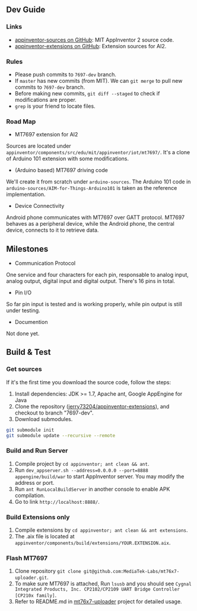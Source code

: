 ## Dev Guide

### Links
* [appinventor-sources on GitHub](https://github.com/mit-cml/appinventor-sources): MIT AppInventor 2 source code.
* [appinventor-extensions on GitHub](https://github.com/mit-cml/appinventor-extensions/tree/extension/bluetoothle):  Extension sources for AI2.

### Rules
* Please push commits to `7697-dev` branch.
* If `master` has new commits (from MIT). We can `git merge` to pull new commits to `7697-dev` branch.
* Before making new commits, `git diff --staged` to check if modifications are proper.
* `grep` is your friend to locate files.

### Road Map

* MT7697 extension for AI2

Sources are located under `appinventor/components/src/edu/mit/appinventor/iot/mt7697/`. It's a clone of Arduino 101 extension with some modifications.

* (Arduino based) MT7697 driving code

We'll create it from scratch under `arduino-sources`. The Arduino 101 code in `arduino-sources/AIM-for-Things-Arduino101` is taken as the reference implementation.

* Device Connectivity

Android phone communicates with MT7697 over GATT protocol. MT7697 behaves as a peripheral device, while the Android phone, the central device, connects to it to retrieve data.

## Milestones

* Communication Protocol

One service and four characters for each pin, responsable to analog input, analog output, digital input and digital output. There's 16 pins in total.

* Pin I/O

So far pin input is tested and is working properly, while pin output is still under testing.

* Documention

Not done yet.

## Build & Test

### Get sources
If it's the first time you download the source code, follow the steps:
1. Install dependencies: JDK >= 1.7, Apache ant, Google AppEngine for Java
2. Clone the repository ([jerry73204/appinventor-extensions](https://github.com/jerry73204/appinventor-extensions)), and checkout to branch "7697-dev".
3. Download submodules.
```sh
git submodule init
git submodule update --recursive --remote
```

### Build and Run Server
1. Compile project by `cd appinventor; ant clean && ant`.
2. Run `dev_appserver.sh --address=0.0.0.0 --port=8888 appengine/build/war` to start AppInventor server. You may modify the address or port.
3. Run `ant RunLocalBuildServer` in another console to enable APK compilation.
4. Go to link `http://localhost:8888/`.

### Build Extensions only
1. Compile extensions by `cd appinventor; ant clean && ant extensions`.
2. The .aix file is located at `appinventor/components/build/extensions/YOUR.EXTENSION.aix`.

### Flash MT7697
1. Clone repository `git clone git@github.com:MediaTek-Labs/mt76x7-uploader.git`.
2. To make sure MT7697 is attached, Run `lsusb` and you should see `Cygnal Integrated Products, Inc. CP2102/CP2109 UART Bridge Controller [CP210x family]`.
3. Refer to README.md in [mt76x7-uploader](https://github.com/MediaTek-Labs/mt76x7-uploader) project for detailed usage.
